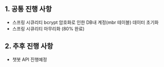 ## 1. 공통 진행 사항

- 스프링 시큐리티 bcrypt 암호화로 인한 DB내 계정(mbr 테이블) 데이터 초기화
- 스프링 시큐리티 마무리화 (80% 완료)

## 2. 추후 진행 사항

- 챗봇 API 진행예정